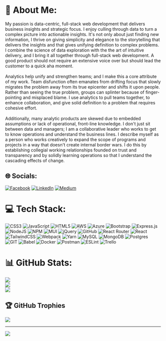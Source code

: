 # 💫 About Me:
My passion is data-centric, full-stack web development that delivers business insights and strategic focus.  I enjoy culling through data to turn a complex picture into actionable insights.  It's not only about just finding new information, I thrive on giving simplicity and elegance to the storytelling that delivers the insights and that gives unifying definition to complex problems.  I combine the science of data exploration with the the art of intuitive delivery, and I bring it all together through full-stack web development.  A good product should not require an extensive voice over but should lead the customer to a quick aha moment.<br><br>Analytics help unify and strengthen teams; and I make this a core attribute of my work. Team disfunction often emanates from drifting focus that slowly migrates the problem away from its true epicenter and shifts it upon people.  Rather than seeing the true problem, groups can splinter because of finger-pointing and misplaced blame.  I use analytics to pull teams together, to enhance collaboration, and give solid definition to a problem that requires cohesive effort.<br><br>Additionally, many analytic products are skewed due to embedded assumptions or lack of operational, front-line knowledge.  I don't just sit between data and managers; I am a collaborative leader who works to get to know operations and understand the business lines.  I describe myself as a person who works creatively to expand the scope of programs and projects in a way that doesn't create internal border wars.  I do this by establishing collegial working relationships founded on trust and transparency and by solidly learning operations so that I understand the cascading effects of change.


## 🌐 Socials:
[![Facebook](https://img.shields.io/badge/Facebook-%231877F2.svg?logo=Facebook&logoColor=white)](https://facebook.com/brett.j.stgeorge) [![LinkedIn](https://img.shields.io/badge/LinkedIn-%230077B5.svg?logo=linkedin&logoColor=white)](https://linkedin.com/in/bstgeorge) [![Medium](https://img.shields.io/badge/Medium-12100E?logo=medium&logoColor=white)](https://medium.com/@bstgeorge) 

# 💻 Tech Stack:
![CSS3](https://img.shields.io/badge/css3-%231572B6.svg?style=plastic&logo=css3&logoColor=white) ![JavaScript](https://img.shields.io/badge/javascript-%23323330.svg?style=plastic&logo=javascript&logoColor=%23F7DF1E) ![HTML5](https://img.shields.io/badge/html5-%23E34F26.svg?style=plastic&logo=html5&logoColor=white) ![AWS](https://img.shields.io/badge/AWS-%23FF9900.svg?style=plastic&logo=amazon-aws&logoColor=white) ![Azure](https://img.shields.io/badge/azure-%230072C6.svg?style=plastic&logo=azure-devops&logoColor=white) ![Bootstrap](https://img.shields.io/badge/bootstrap-%23563D7C.svg?style=plastic&logo=bootstrap&logoColor=white) ![Express.js](https://img.shields.io/badge/express.js-%23404d59.svg?style=plastic&logo=express&logoColor=%2361DAFB) ![NodeJS](https://img.shields.io/badge/node.js-6DA55F?style=plastic&logo=node.js&logoColor=white) ![NPM](https://img.shields.io/badge/NPM-%23000000.svg?style=plastic&logo=npm&logoColor=white) ![MUI](https://img.shields.io/badge/MUI-%230081CB.svg?style=plastic&logo=material-ui&logoColor=white) ![jQuery](https://img.shields.io/badge/jquery-%230769AD.svg?style=plastic&logo=jquery&logoColor=white) ![GitHub](https://img.shields.io/badge/GitHub-%23121011.svg?style=plastic&logo=github&logoColor=white) ![React Router](https://img.shields.io/badge/React_Router-CA4245?style=plastic&logo=react-router&logoColor=white) ![React](https://img.shields.io/badge/react-%2320232a.svg?style=plastic&logo=react&logoColor=%2361DAFB) ![TailwindCSS](https://img.shields.io/badge/tailwindcss-%2338B2AC.svg?style=plastic&logo=tailwind-css&logoColor=white) ![Webpack](https://img.shields.io/badge/webpack-%238DD6F9.svg?style=plastic&logo=webpack&logoColor=black) ![Yarn](https://img.shields.io/badge/yarn-%232C8EBB.svg?style=plastic&logo=yarn&logoColor=white) ![MySQL](https://img.shields.io/badge/mysql-%2300f.svg?style=plastic&logo=mysql&logoColor=white) ![MongoDB](https://img.shields.io/badge/MongoDB-%234ea94b.svg?style=plastic&logo=mongodb&logoColor=white) ![Postgres](https://img.shields.io/badge/postgres-%23316192.svg?style=plastic&logo=postgresql&logoColor=white) ![GIT](https://img.shields.io/badge/Git-fc6d26?style=plastic&logo=git&logoColor=white) ![Babel](https://img.shields.io/badge/Babel-F9DC3e?style=plastic&logo=babel&logoColor=black) ![Docker](https://img.shields.io/badge/docker-%230db7ed.svg?style=plastic&logo=docker&logoColor=white) ![Postman](https://img.shields.io/badge/Postman-FF6C37?style=plastic&logo=postman&logoColor=white) ![ESLint](https://img.shields.io/badge/ESLint-4B3263?style=plastic&logo=eslint&logoColor=white) ![Trello](https://img.shields.io/badge/Trello-%23026AA7.svg?style=plastic&logo=Trello&logoColor=white)
# 📊 GitHub Stats:
![](https://github-readme-stats.vercel.app/api?username=bstgeorge&theme=dark&hide_border=false&include_all_commits=true&count_private=true)<br/>
![](https://github-readme-streak-stats.herokuapp.com/?user=bstgeorge&theme=dark&hide_border=false)<br/>
![](https://github-readme-stats.vercel.app/api/top-langs/?username=bstgeorge&theme=dark&hide_border=false&include_all_commits=true&count_private=true&layout=compact)

## 🏆 GitHub Trophies
![](https://github-profile-trophy.vercel.app/?username=bstgeorge&theme=dark&no-frame=false&no-bg=false&margin-w=4)

---
[![](https://visitcount.itsvg.in/api?id=bstgeorge&icon=0&color=0)](https://visitcount.itsvg.in)

<!-- Proudly created with GPRM ( https://gprm.itsvg.in ) -->
